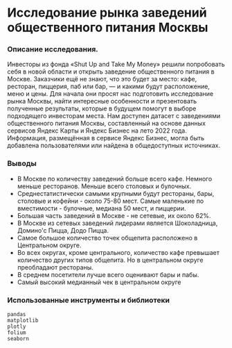 # Исследование рынка заведений общественного питания Москвы


### Описание исследования. 
Инвесторы из фонда «Shut Up and Take My Money» решили попробовать себя в новой области и открыть заведение общественного питания в Москве. Заказчики ещё не знают, что это будет за место: кафе, ресторан, пиццерия, паб или бар, — и какими будут расположение, меню и цены.
Для начала они просят нас подготовить исследование рынка Москвы, найти интересные особенности и презентовать полученные результаты, которые в будущем помогут в выборе подходящего инвесторам места.
Нам доступен датасет с заведениями общественного питания Москвы, составленный на основе данных сервисов Яндекс Карты и Яндекс Бизнес на лето 2022 года. Информация, размещённая в сервисе Яндекс Бизнес, могла быть добавлена пользователями или найдена в общедоступных источниках.

### Выводы

- В Москве по количеству заведений больше всего кафе. Немного меньше
ресторанов. Меньше всего столовых и булочных.  
- Среднестатистически самыми крупными будут рестораны, бары, столовые и
кофейни - около 75-80 мест. Самые маленькие по вместимости - булочные,
медиана 50 мест, и пиццерии.  
- Большая часть заведений в Москве - не сетевые, их около 62%.   
- В Москве из сетевых заведений лидерами является Шоколадница, Домино'с
Пицца, Додо Пицца.  
- Самое большое количество точек общепита расположено в Центральном округе.   
- Во всех округах, кроме центрального, количество кафе превышает количество
других типов общепита. Но в центральном округе преобладают рестораны.  
- В среднем посетители лучше всего оценивают бары и пабы.  
- Самый высокий медианный чек в центральном округе

### Использованные инструменты и библиотеки

```
pandas
matplotlib
plotly
folium
seaborn


```